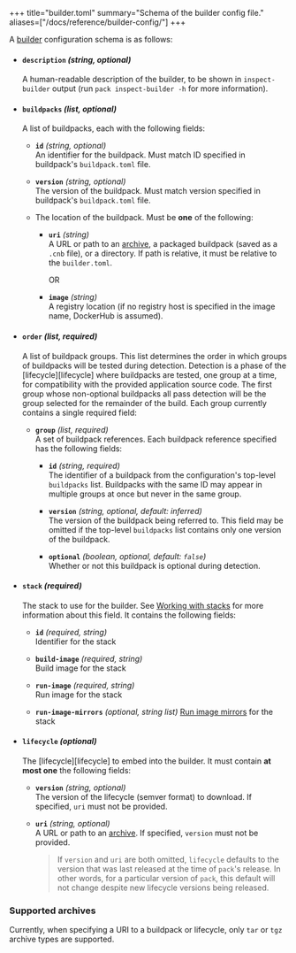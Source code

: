 +++
title="builder.toml"
summary="Schema of the builder config file."
aliases=["/docs/reference/builder-config/"]
+++

A [builder][builder] configuration schema is as follows:

- #### `description` _(string, optional)_
  A human-readable description of the builder, to be shown in `inspect-builder` output
  (run `pack inspect-builder -h` for more information).

- #### `buildpacks` _(list, optional)_
  A list of buildpacks, each with the following fields:

  - **`id`** _(string, optional)_\
    An identifier for the buildpack. Must match ID specified in buildpack's `buildpack.toml` file.

  - **`version`** _(string, optional)_\
    The version of the buildpack. Must match version specified in buildpack's `buildpack.toml` file.

  - The location of the buildpack. Must be **one** of the following:

      - **`uri`** _(string)_\
        A URL or path to an [archive](#supported-archives), a packaged buildpack (saved as a `.cnb` file), or a directory. If path is relative, it must be relative to the `builder.toml`.

        OR

      - **`image`** _(string)_\
        A registry location (if no registry host is specified in the image name, DockerHub is assumed).

- #### `order` _(list, required)_
  A list of buildpack groups. This list determines the order in which groups of buildpacks
  will be tested during detection. Detection is a phase of the [lifecycle][lifecycle] where
  buildpacks are tested, one group at a time, for compatibility with the provided application source code. The first
  group whose non-optional buildpacks all pass detection will be the group selected for the remainder of the build. Each
  group currently contains a single required field:

    - **`group`** _(list, required)_\
      A set of buildpack references. Each buildpack reference specified has the following fields:

        - **`id`** _(string, required)_\
          The identifier of a buildpack from the configuration's top-level `buildpacks` list. Buildpacks with the same ID may
          appear in multiple groups at once but never in the same group.

        - **`version`** _(string, optional, default: inferred)_\
          The version of the buildpack being referred to. This field may be omitted if the top-level `buildpacks` list contains
          only one version of the buildpack.

        - **`optional`** _(boolean, optional, default: `false`)_\
          Whether or not this buildpack is optional during detection.

- #### `stack` _(required)_
  The stack to use for the builder. See [Working with stacks](/docs/concepts/components/stack) for more information about this field. It
  contains the following fields:

  - **`id`** _(required, string)_\
    Identifier for the stack

  - **`build-image`** _(required, string)_\
    Build image for the stack

  - **`run-image`** _(required, string)_\
    Run image for the stack

  - **`run-image-mirrors`** _(optional, string list)_
    [Run image mirrors](/docs/concepts/components/stack#run-image-mirrors) for the stack

- #### `lifecycle` _(optional)_
  The [lifecycle][lifecycle] to embed into the builder. It must contain **at most one** the following fields:

  - **`version`** _(string, optional)_\
    The version of the lifecycle (semver format) to download. If specified, `uri` must not be provided.

  - **`uri`** _(string, optional)_\
    A URL or path to an [archive](#supported-archives). If specified, `version` must not be provided.

    > If `version` and `uri` are both omitted, `lifecycle` defaults to the version that was last released
    > at the time of `pack`'s release. In other words, for a particular version of `pack`, this default
    > will not change despite new lifecycle versions being released.

### Supported archives

Currently, when specifying a URI to a buildpack or lifecycle, only `tar` or `tgz` archive types are supported.

[builder]: /docs/concepts/components/builder
